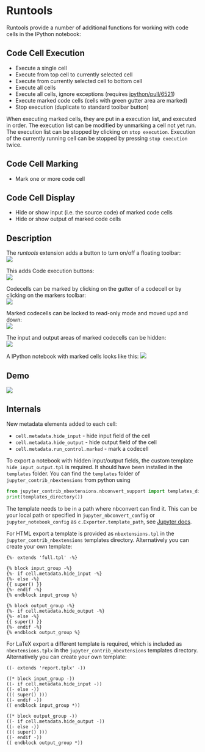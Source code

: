 Runtools
========
Runtools provide a number of additional functions for working with code cells in the IPython notebook:

Code Cell Execution
-------------------

* Execute a single cell
* Execute from top cell to currently selected cell
* Execute from currently selected cell to bottom cell
* Execute all cells
* Execute all cells, ignore exceptions (requires [ipython/pull/6521](https://github.com/ipython/ipython/pull/6521))
* Execute marked code cells (cells with green gutter area are marked)
* Stop execution (duplicate to standard toolbar button)

When executing marked cells, they are put in a execution list, and
executed in order. The execution list can be modified by unmarking
a cell not yet run. The execution list can be stopped by clicking on
`stop execution`. Execution of the currently running cell can be stopped
by pressing `stop execution` twice.

Code Cell Marking
-----------------

* Mark one or more code cell


Code Cell Display
-----------------

* Hide or show input (i.e. the source code) of marked code cells
* Hide or show output of marked code cells


Description
-----------

The *runtools* extension adds a button to turn on/off a floating toolbar:   
![](icon.png)

This adds Code execution buttons:   
![](runtools_execute.png)

Codecells can be marked by clicking on the gutter of a codecell or by clicking on the markers toolbar:   
![](runtools_marker.png)

Marked codecells can be locked to read-only mode and moved upd and down:   
![](runtools_lock.png)

The input and output areas of marked codecells can be hidden:   
![](runtools_show_hide.png)

A IPython notebook with marked cells looks like this:
![](runtools_nb.png)


Demo
----

![](demo.gif)


Internals
---------

New metadata elements added to each cell:
* `cell.metadata.hide_input` - hide input field of the cell
* `cell.metadata.hide_output` - hide output field of the cell
* `cell.metadata.run_control.marked` - mark a codecell

To export a notebook with hidden input/output fields, the custom template `hide_input_output.tpl` is required.
It should have been installed in the `templates` folder.
You can find the `templates` folder of `jupyter_contrib_nbextensions` from python using

```python
from jupyter_contrib_nbextensions.nbconvert_support import templates_directory
print(templates_directory())
```

The template needs to be in a path where nbconvert can find it. This can be your local path or specified in 
`jupyter_nbconvert_config` or `jupyter_notebook_config` as `c.Exporter.template_path`, see [Jupyter docs](http://jupyter-notebook.readthedocs.io/en/latest/config.html).

For HTML export a template is provided as `nbextensions.tpl` in the `jupyter_contrib_nbextensions` templates directory. Alternatively you can create your own template:
```
{%- extends 'full.tpl' -%}

{% block input_group -%}
{%- if cell.metadata.hide_input -%}
{%- else -%}
{{ super() }}
{%- endif -%}
{% endblock input_group %}

{% block output_group -%}
{%- if cell.metadata.hide_output -%}
{%- else -%}
{{ super() }}
{%- endif -%}
{% endblock output_group %}
```

For LaTeX export a different template is required, which is included as `nbextensions.tplx` in the `jupyter_contrib_nbextensions` templates directory. Alternatively you can create your own template:
```
((- extends 'report.tplx' -))

((* block input_group -))
((- if cell.metadata.hide_input -))
((- else -))
((( super() )))
((- endif -))
(( endblock input_group *))

((* block output_group -))
((- if cell.metadata.hide_output -))
((- else -))
((( super() )))
((- endif -))
(( endblock output_group *))
```